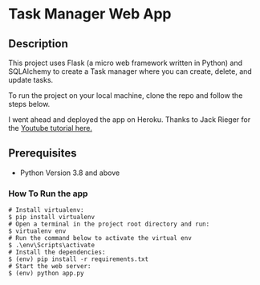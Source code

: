 <h1>Task Manager Web App</h1>

<h2>Description</h2>
This project uses Flask (a micro web framework written in Python) and SQLAlchemy to create a Task manager where you can create, delete, and update tasks. 

To run the project on your local machine, clone the repo and follow the steps below.

I went ahead and deployed the app on Heroku.
Thanks to Jack Rieger for the [Youtube tutorial here.](https://www.youtube.com/watch?v=Z1RJmh_OqeA&t=238s&ab_channel=freeCodeCamp.org)


## Prerequisites

* Python Version 3.8 and above

### How To Run the app
```
# Install virtualenv:
$ pip install virtualenv
# Open a terminal in the project root directory and run:
$ virtualenv env
# Run the command below to activate the virtual env
$ .\env\Scripts\activate
# Install the dependencies:
$ (env) pip install -r requirements.txt
# Start the web server:
$ (env) python app.py
```

